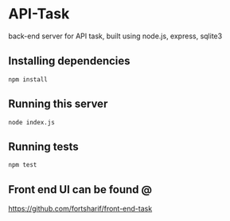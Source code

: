# API-Task
back-end server for API task, built using node.js, express, sqlite3

## Installing dependencies

`npm install`

## Running this server

`node index.js`

## Running tests

`npm test`

## Front end UI can be found @

https://github.com/fortsharif/front-end-task
